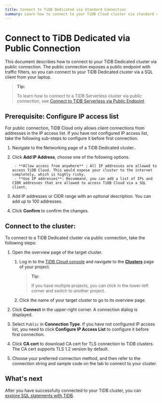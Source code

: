 ```yaml
---
title: Connect to TiDB Dedicated via Standard Connection
summary: Learn how to connect to your TiDB Cloud cluster via standard connection.
---
```


# Connect to TiDB Dedicated via Public Connection

This document describes how to connect to your TiDB Dedicated cluster via public connection. The public connection exposes a public endpoint with traffic filters, so you can connect to your TiDB Dedicated cluster via a SQL client from your laptop.

> **Tip:**
>
> To learn how to connect to a TiDB Serverless cluster via public connection, see [Connect to TiDB Serverless via Public Endpoint](/tidb-cloud/connect-via-standard-connection-serverless.md).

## Prerequisite: Configure IP access list

For public connection, TiDB Cloud only allows client connections from addresses in the IP access list. If you have not configured IP access list,  take the following sub-steps to configure it before first connection.

1. Navigate to the Networking page of a TiDB Dedicated cluster..

2. Click **Add IP Address**, choose one of the following options.

        - **Allow access from anywhere** : All IP addresses are allowed to access TiDB Cloud. This would expose your cluster to the internet completely, which is highly risky.
        - **Use IP addresses**: Recommand, you can add a list of IPs and CIDR addresses that are allowed to access TiDB Cloud via a SQL client.

3. Add IP addresses or CIDR range with an optional description. You can add up to 100 addresses.

4. Click **Confirm** to confirm the changes.

## Connect to the cluster:

To connect to a TiDB Dedicated cluster via public connection, take the following steps:

1. Open the overview page of the target cluster.

    1. Log in to the [TiDB Cloud console](https://tidbcloud.com/) and navigate to the [**Clusters**](https://tidbcloud.com/console/clusters) page of your project.

        > **Tip:**
        >
        > If you have multiple projects, you can click <MDSvgIcon name="icon-left-projects" /> in the lower-left corner and switch to another project.

    2. Click the name of your target cluster to go to its overview page.

2. Click **Connect** in the upper-right corner. A connection dialog is displayed.

3. Select `Public` in **Connection Type**. If you have not configured IP access list, you need to click **Configure IP Access List** to configure it before first connection.

4. Click **CA cert** to download CA cert for TLS connection to TiDB clusters. The CA cert supports TLS 1.2 version by default.

5. Choose your preferred connection method, and then refer to the connection string and sample code on the tab to connect to your cluster.

## What's next

After you have successfully connected to your TiDB cluster, you can [explore SQL statements with TiDB](/basic-sql-operations.md).
